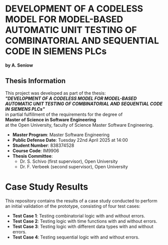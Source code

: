 # DEVELOPMENT OF A CODELESS MODEL FOR MODEL-BASED AUTOMATIC UNIT TESTING OF COMBINATORIAL AND SEQUENTIAL CODE IN SIEMENS PLCs
**by A. Seniow**

## Thesis Information
This project was developed as part of the thesis:  
**_"DEVELOPMENT OF A CODELESS MODEL FOR MODEL-BASED AUTOMATIC UNIT TESTING OF COMBINATORIAL AND SEQUENTIAL CODE IN SIEMENS PLCs"_**  
in partial fulfillment of the requirements for the degree of  
**Master of Science in Software Engineering**  
at the Open University, faculty of Science
Master Software Engineering.

- **Master Program**: Master Software Engineering  
- **Public Defense Date**: Tuesday 22nd April 2025 at 14:00  
- **Student Number**: 838374528  
- **Course Code**: IM9906  
- **Thesis Committee**:  
  - Dr. S. Schivo (first supervisor),   Open University  
  - Dr. F. Verbeek (second supervisor), Open University  

# Case Study Results

This repository contains the results of a case study conducted to perform an initial validation of the prototype, consisting of four test cases:

- **Test Case 1**: Testing combinatorial logic with and without errors.  
- **Test Case 2**: Testing logic with time functions with and without errors.  
- **Test Case 3**: Testing logic with different data types with and without errors.  
- **Test Case 4**: Testing sequential logic with and without errors.

